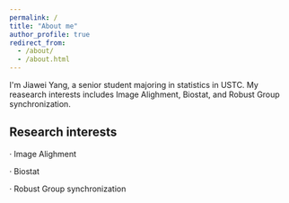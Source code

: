 ```yaml
---
permalink: /
title: "About me"
author_profile: true
redirect_from: 
  - /about/
  - /about.html
---
```


I'm Jiawei Yang, a senior student majoring in statistics in USTC. My reasearch interests includes Image Alighment, Biostat, and Robust Group synchronization.


Research interests
------
· Image Alighment

· Biostat

· Robust Group synchronization
